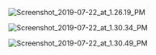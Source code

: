 ![Screenshot_2019-07-22_at_1.26.19_PM](/uploads/2669bad6ec9ca170c20d4558399b4219/Screenshot_2019-07-22_at_1.26.19_PM.png)


![Screenshot_2019-07-22_at_1.30.34_PM](/uploads/07998b6094ec17ecd2e6617766e1def1/Screenshot_2019-07-22_at_1.30.34_PM.png)


![Screenshot_2019-07-22_at_1.30.49_PM](/uploads/ded90f666613d2153f7bee71086de340/Screenshot_2019-07-22_at_1.30.49_PM.png)

